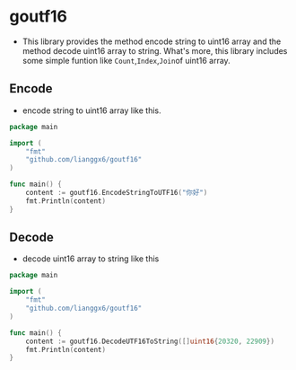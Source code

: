 # goutf16
* This library provides the method encode string to uint16 array and the method decode uint16 array to string. What's more, this library includes some simple funtion like ```Count```,```Index```,```Join```of uint16 array.
## Encode
* encode string to uint16 array like this.
```go
package main

import (
	"fmt"
	"github.com/lianggx6/goutf16"
)

func main() {
	content := goutf16.EncodeStringToUTF16("你好")
	fmt.Println(content)
}
```

## Decode
* decode uint16 array to string like this
```go
package main

import (
	"fmt"
	"github.com/lianggx6/goutf16"
)

func main() {
	content := goutf16.DecodeUTF16ToString([]uint16{20320, 22909})
	fmt.Println(content)
}
```